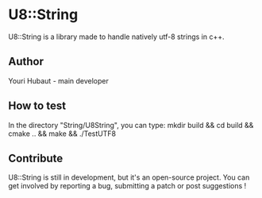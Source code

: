 U8::String
==========

U8::String is a library made to handle natively utf-8 strings in c++.

Author
------

Youri Hubaut - main developer

How to test
-----------

In the directory "String/U8String", you can type:
mkdir build && cd build && cmake .. && make && ./TestUTF8

Contribute
----------

U8::String is still in development, but it's an open-source project. You can get involved by reporting a bug, submitting a patch or post suggestions !

